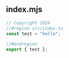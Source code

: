 ## index.mjs

```js
// Copyright 2024
//#region src/index.ts
const test = "hello";

//#endregion
export { test };
```

